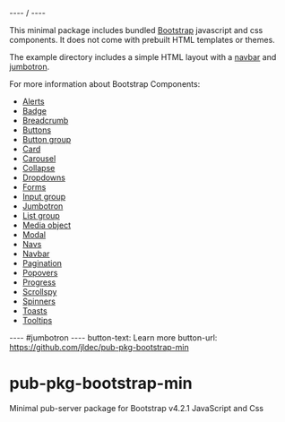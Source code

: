 ---- / ----

This minimal package includes bundled [Bootstrap](https://getbootstrap.com/docs/4.2/getting-started/introduction/) javascript and css components. It does not come with prebuilt HTML templates or themes.

The example directory includes a simple HTML layout with a [navbar](https://getbootstrap.com/docs/4.2/components/navbar/) and [jumbotron](https://getbootstrap.com/docs/4.2/components/jumbotron/). 

For more information about Bootstrap Components:

- [Alerts](https://getbootstrap.com/docs/4.2/components/alerts/)
- [Badge](https://getbootstrap.com/docs/4.2/components/badge/)
- [Breadcrumb](https://getbootstrap.com/docs/4.2/components/breadcrumb/)
- [Buttons](https://getbootstrap.com/docs/4.2/components/buttons/)
- [Button group](https://getbootstrap.com/docs/4.2/components/button-group/)
- [Card](https://getbootstrap.com/docs/4.2/components/card/)
- [Carousel](https://getbootstrap.com/docs/4.2/components/carousel/)
- [Collapse](https://getbootstrap.com/docs/4.2/components/collapse/)
- [Dropdowns](https://getbootstrap.com/docs/4.2/components/dropdowns/)
- [Forms](https://getbootstrap.com/docs/4.2/components/forms/)
- [Input group](https://getbootstrap.com/docs/4.2/components/input-group/)
- [Jumbotron](https://getbootstrap.com/docs/4.2/components/jumbotron/)
- [List group](https://getbootstrap.com/docs/4.2/components/list-group/)
- [Media object](https://getbootstrap.com/docs/4.2/components/media-object/)
- [Modal](https://getbootstrap.com/docs/4.2/components/modal/)
- [Navs](https://getbootstrap.com/docs/4.2/components/navs/)
- [Navbar](https://getbootstrap.com/docs/4.2/components/navbar/)
- [Pagination](https://getbootstrap.com/docs/4.2/components/pagination/)
- [Popovers](https://getbootstrap.com/docs/4.2/components/popovers/)
- [Progress](https://getbootstrap.com/docs/4.2/components/progress/)
- [Scrollspy](https://getbootstrap.com/docs/4.2/components/scrollspy/)
- [Spinners](https://getbootstrap.com/docs/4.2/components/spinners/)
- [Toasts](https://getbootstrap.com/docs/4.2/components/toasts/)
- [Tooltips](https://getbootstrap.com/docs/4.2/components/tooltips/)


---- #jumbotron ----
button-text: Learn more
button-url: https://github.com/jldec/pub-pkg-bootstrap-min

# pub-pkg-bootstrap-min

Minimal pub-server package for Bootstrap v4.2.1 JavaScript and Css 